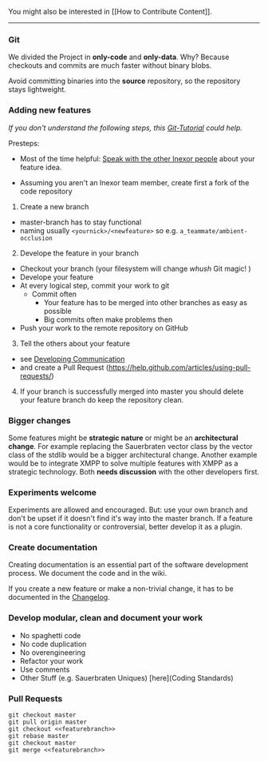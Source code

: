 You might also be interested in [[How to Contribute Content]].

***

### Git

We divided the Project in **only-code** and **only-data**. 
Why? Because checkouts and commits are much faster without binary blobs.

Avoid committing binaries into the **source** repository, so the repository stays lightweight.

### Adding new features
_If you don't understand the following steps, this [Git-Tutorial](http://pcottle.github.io/learnGitBranching/) could help._

Presteps:  
* Most of the time helpful: [Speak with the other Inexor people](Developing-Communication) about your feature idea.

* Assuming you aren't an Inexor team member, create first a fork of the code repository

1. Create a new branch
 * master-branch has to stay functional
 * naming usually `<yournick>/<newfeature>` so e.g. `a_teammate/ambient-occlusion`

2. Develope the feature in your branch
 * Checkout your branch (your filesystem will change _whush_ Git magic! )
 * Develope your feature 
 * At every logical step, commit your work to git
    * Commit often
       * Your feature has to be merged into other branches as easy as possible
       * Big commits often make problems then
 * Push your work to the remote repository on GitHub

3. Tell the others about your feature 
 * see [Developing Communication](Developing-Communication)
 * and create a Pull Request (https://help.github.com/articles/using-pull-requests/)

4. If your branch is successfully merged into master you should delete your feature branch do keep the repository clean.

### Bigger changes

Some features might be **strategic nature** or might be an **architectural change**. For example replacing the Sauerbraten vector class by the vector class of the stdlib would be a bigger architectural change. Another example would be to integrate XMPP to solve multiple features with XMPP as a strategic technology. Both **needs discussion** with the other developers first.

### Experiments welcome

Experiments are allowed and encouraged. But: use your own branch and don't be upset if it doesn't find it's way into the master branch. If a feature is not a core functionality or controversial, better develop it as a plugin.

### Create documentation

Creating documentation is an essential part of the software development process. We document the code and in the wiki.

If you create a new feature or make a non-trivial change, it has to be documented in the [Changelog](Changelog).

### Develop modular, clean and document your work

* No spaghetti code
* No code duplication
* No overengineering
* Refactor your work
* Use comments 
* Other Stuff (e.g. Sauerbraten Uniques) [here](Coding Standards)

### Pull Requests

    git checkout master
    git pull origin master
    git checkout <<featurebranch>>
    git rebase master
    git checkout master
    git merge <<featurebranch>>
